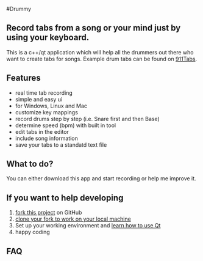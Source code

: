 #Drummy

## Record tabs from a song or your mind just by using your keyboard.
This is a c++/qt application which will help all the drummers out there who want to create tabs for songs. Example drum tabs can be found on [911Tabs](http://www.911tabs.com/drum_tabs/).

## Features
* real time tab recording
* simple and easy ui
* for Windows, Linux and Mac
* customize key mappings
* record drums step by step (i.e. Snare first and then Base)
* determine speed (bpm) with built in tool
* edit tabs in the editor
* include song information
* save your tabs to a standatd text file

## What to do?

You can either download this app and start recording or help me improve it.

## If you want to help developing

1. [fork this project](http://help.github.com/fork-a-repo) on GitHub
2. [clone your fork to work on your local machine](http://help.github.com/remotes)
3. Set up your working environment and [learn how to use Qt](http://doc.qt.nokia.com/4.7/gettingstartedqt.html)
4. happy coding

## FAQ
